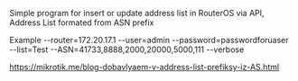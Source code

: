 Simple program for insert or update address list in RouterOS via API, Address List formated from ASN prefix

Example --router=172.20.17.1 --user=admin --password=passwordforuaser --list=Test --ASN=41733,8888,2000,20000,5000,111 --verbose

https://mikrotik.me/blog-dobavlyaem-v-address-list-prefiksy-iz-AS.html